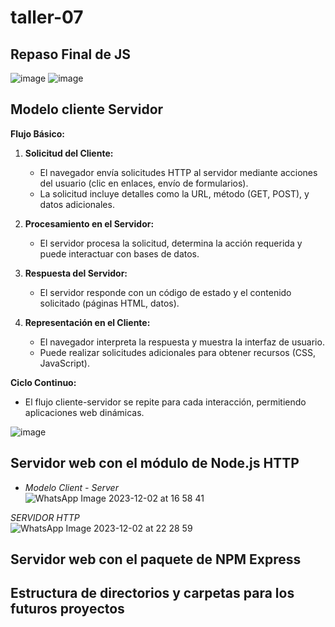 # taller-07

## Repaso Final de JS<br>
![image](https://github.com/DennisCatana/taller-07/assets/150082943/2d8fc6da-d186-4b19-bd1e-179aad395c45)
![image](https://github.com/DennisCatana/taller-07/assets/150082943/f4705267-a908-49c5-9dcf-ba48d08fab07)

## Modelo cliente Servidor<br>
**Flujo Básico:**

1. **Solicitud del Cliente:**
   - El navegador envía solicitudes HTTP al servidor mediante acciones del usuario (clic en enlaces, envío de formularios).
   - La solicitud incluye detalles como la URL, método (GET, POST), y datos adicionales.

2. **Procesamiento en el Servidor:**
   - El servidor procesa la solicitud, determina la acción requerida y puede interactuar con bases de datos.
   
3. **Respuesta del Servidor:**
   - El servidor responde con un código de estado y el contenido solicitado (páginas HTML, datos).
   
4. **Representación en el Cliente:**
   - El navegador interpreta la respuesta y muestra la interfaz de usuario.
   - Puede realizar solicitudes adicionales para obtener recursos (CSS, JavaScript).

**Ciclo Continuo:**

- El flujo cliente-servidor se repite para cada interacción, permitiendo aplicaciones web dinámicas.

![image](https://github.com/DennisCatana/taller-07/assets/150082943/f3818687-55e1-4953-84c3-36382220c3bf)

## Servidor web con el módulo de Node.js HTTP<br>
- _Modelo Client - Server_ <br>
![WhatsApp Image 2023-12-02 at 16 58 41](https://github.com/DennisCatana/taller-07/assets/117743538/e5085446-21ba-4fe5-be31-6f9fdfab53c8) <br>

*SERVIDOR HTTP* <br>
![WhatsApp Image 2023-12-02 at 22 28 59](https://github.com/DennisCatana/taller-07/assets/117743538/99d68c2c-c253-44b5-a1c6-10c8d8c8f784) <br>

## Servidor web con el paquete de NPM Express<br>

## Estructura de directorios y carpetas para los futuros proyectos<br>

